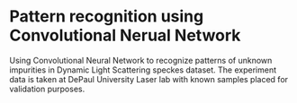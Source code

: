 # Pattern recognition using Convolutional Nerual Network

Using Convolutional Neural Network to recognize patterns of unknown impurities in Dynamic Light Scattering speckes dataset. The experiment data is taken at DePaul University Laser lab with known samples placed for validation purposes. 
